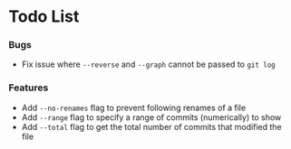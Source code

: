 # Todo List

### Bugs

+ Fix issue where `--reverse` and `--graph` cannot be passed to `git log`

### Features

+ Add `--no-renames` flag to prevent following renames of a file
+ Add `--range` flag to specify a range of commits (numerically) to show
+ Add `--total` flag to get the total number of commits that modified the file

